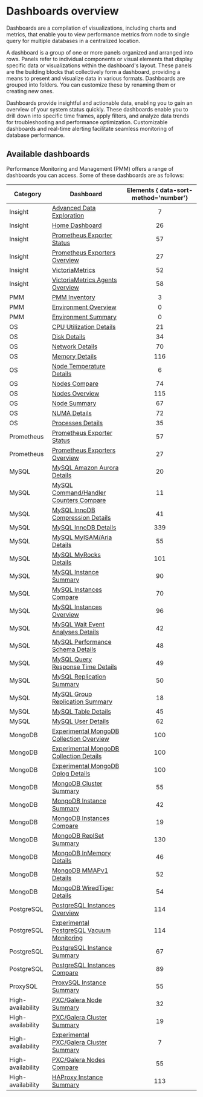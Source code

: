 # Dashboards overview

Dashboards are a compilation of visualizations, including charts and metrics, that enable you to view performance metrics from node to single query for multiple databases in a centralized location. 

A dashboard is a group of one or more panels organized and arranged into rows. Panels refer to individual components or visual elements that display specific data or visualizations within the dashboard's layout. These panels are the building blocks that collectively form a dashboard, providing a means to present and visualize data in various formats. Dashboards are grouped into folders. You can customize these by renaming them or creating new ones. 

Dashboards provide insightful and actionable data, enabling you to gain an overview of your system status quickly. These dashboards enable you to drill down into specific time frames, apply filters, and analyze data trends for troubleshooting and performance optimization. Customizable dashboards and real-time alerting facilitate seamless monitoring of database performance.


## Available dashboards

Performance Monitoring and Management (PMM) offers a range of dashboards you can access. Some of these dashboards are as follows:

| Category          | Dashboard                                                                                | Elements { data-sort-method='number'} |
|-------------------|------------------------------------------------------------------------------------------|:-------------------------------------:|
| Insight           | [Advanced Data Exploration]                                                              | 7
| Insight           | [Home Dashboard]                                                                         | 26
| Insight           | [Prometheus Exporter Status]                                                             | 57
| Insight           | [Prometheus Exporters Overview]                                                          | 27
| Insight           | [VictoriaMetrics]                                                                        | 52
| Insight           | [VictoriaMetrics Agents Overview]                                                        | 58
| PMM               | [PMM Inventory]                                                                          | 3
| PMM               | [Environment Overview]                                                                   | 0
| PMM               | [Environment Summary]                                                                    | 0
| OS                | [CPU Utilization Details]                                                                | 21
| OS                | [Disk Details]                                                                           | 34
| OS                | [Network Details]                                                                        | 70
| OS                | [Memory Details]                                                                         | 116
| OS                | [Node Temperature Details]                                                               | 6
| OS                | [Nodes Compare]                                                                          | 74
| OS                | [Nodes Overview]                                                                         | 115
| OS                | [Node Summary]                                                                           | 67
| OS                | [NUMA Details]                                                                           | 72
| OS                | [Processes Details]                                                                      | 35
| Prometheus        | [Prometheus Exporter Status]                                                             | 57
| Prometheus        | [Prometheus Exporters Overview]                                                          | 27
| MySQL             | [MySQL Amazon Aurora Details]                                                            | 20
| MySQL             | [MySQL Command/Handler Counters Compare]                                                 | 11
| MySQL             | [MySQL InnoDB Compression Details]                                                       | 41
| MySQL             | [MySQL InnoDB Details]                                                                   | 339
| MySQL             | [MySQL MyISAM/Aria Details]                                                              | 55
| MySQL             | [MySQL MyRocks Details]                                                                  | 101
| MySQL             | [MySQL Instance Summary]                                                                 | 90
| MySQL             | [MySQL Instances Compare]                                                                | 70
| MySQL             | [MySQL Instances Overview]                                                               | 96
| MySQL             | [MySQL Wait Event Analyses Details]                                                      | 42
| MySQL             | [MySQL Performance Schema Details]                                                       | 48
| MySQL             | [MySQL Query Response Time Details]                                                      | 49
| MySQL             | [MySQL Replication Summary]                                                              | 50
| MySQL             | [MySQL Group Replication Summary]                                                        | 18
| MySQL             | [MySQL Table Details]                                                                    | 45
| MySQL             | [MySQL User Details]                                                                     | 62
| MongoDB           | [Experimental MongoDB Collection Overview]                                                             | 100
| MongoDB           | [Experimental MongoDB Collection Details]                                                             | 100
| MongoDB           | [Experimental MongoDB Oplog Details]                                                             | 100
| MongoDB           | [MongoDB Cluster Summary]                                                                | 55
| MongoDB           | [MongoDB Instance Summary]                                                               | 42
| MongoDB           | [MongoDB Instances Compare]                                                              | 19
| MongoDB           | [MongoDB ReplSet Summary]                                                                | 130
| MongoDB           | [MongoDB InMemory Details]                                                               | 46
| MongoDB           | [MongoDB MMAPv1 Details]                                                                 | 52
| MongoDB           | [MongoDB WiredTiger Details]                                                             | 54
| PostgreSQL        | [PostgreSQL Instances Overview]                                                          | 114
| PostgreSQL        | [Experimental PostgreSQL Vacuum Monitoring]                                              | 114
| PostgreSQL        | [PostgreSQL Instance Summary]                                                            | 67
| PostgreSQL        | [PostgreSQL Instances Compare]                                                           | 89
| ProxySQL          | [ProxySQL Instance Summary]                                                              | 55
| High-availability | [PXC/Galera Node Summary]                                                                | 32
| High-availability | [PXC/Galera Cluster Summary]                                                             | 19
| High-availability | [Experimental PXC/Galera Cluster Summary]                                                 | 7
| High-availability | [PXC/Galera Nodes Compare]                                                               | 55
| High-availability | [HAProxy Instance Summary]                                                               | 113

[Advanced Data Exploration]: ../../reference/dashboards/dashboard-advanced-data-exploration.md
[Home Dashboard]: dashboard-home.md
[DB Cluster Summary]: ../../reference/dashboard-cluster-summary.md
[Prometheus Exporter Status]: ../../reference/dashboard-prometheus-exporter-status.md
[Prometheus Exporters Overview]: ../../reference/dashboard-prometheus-exporters-overview.md
[VictoriaMetrics]: ../../reference/dashboard-victoriametrics.md
[VictoriaMetrics Agents Overview]: ../../reference/dashboard-victoriametrics-agents-overview.md
[PMM Inventory]: dashboard-inventory.md
[Environment Overview]: ../../reference/dashboard-env-overview.md
[Environment Summary]: ../../reference/dashboard-environent-summary.md
[CPU Utilization Details]: ../../reference/dashboard-cpu-utilization-details.md
[Disk Details]: ../../reference/dashboard-disk-details.md
[Network Details]: ../../reference/dashboard-network-details.md
[Memory Details]: ../../reference/dashboard-memory-details.md
[Node Temperature Details]: ../../reference/dashboard-node-temperature-details.md
[Nodes Compare]: ../../reference/dashboard-nodes-compare.md
[Nodes Overview]: ../../reference/dashboard-nodes-overview.md
[Node Summary]: ../../reference/dashboard-node-summary.md
[NUMA Details]: ../../reference/dashboard-numa-details.md
[Processes Details]: ../../reference/dashboard-processes-details.md
[Prometheus Exporter Status]: ../../reference/dashboard-prometheus-exporter-status.md
[Prometheus Exporters Overview]: ../../reference/dashboard-prometheus-exporters-overview.md
[MySQL Amazon Aurora Details]: ../../reference/dashboard-mysql-amazon-aurora-details.md
[MySQL Command/Handler Counters Compare]: ../../reference/dashboard-mysql-command-handler-counters-compare.md
[MySQL InnoDB Compression Details]: ../../reference/dashboard-mysql-innodb-compression-details.md
[MySQL InnoDB Details]: ../../reference/dashboard-mysql-innodb-details.md
[MySQL MyISAM/Aria Details]: ../../reference/dashboard-mysql-myisam-aria-details.md
[MySQL MyRocks Details]: ../../reference/dashboard-mysql-myrocks-details.md
[MySQL Instance Summary]: ../../reference/dashboard-mysql-instance-summary.md
[MySQL Instances Compare]: ../../reference/dashboard-mysql-instances-compare.md
[MySQL Instances Overview]: ../../reference/dashboard-mysql-instances-overview.md
[MySQL Wait Event Analyses Details]: ../../reference/dashboard-mysql-wait-event-analyses-details.md
[MySQL Performance Schema Details]: ../../reference/dashboard-mysql-performance-schema-details.md
[MySQL Query Response Time Details]: ../../reference/dashboard-mysql-query-response-time-details.md
[MySQL Replication Summary]: ../../reference/dashboard-mysql-replication-summary.md
[MySQL Group Replication Summary]: ../../reference/dashboard-mysql-group-replication-summary.md
[MySQL Table Details]: ../../reference/dashboard-mysql-table-details.md
[MySQL User Details]: ../../reference/dashboard-mysql-user-details.md
[MySQL TokuDB Details]: ../../reference/dashboard-mysql-tokudb-details.md
[Experimental MongoDB Collection Overview]: ../../reference/dashboard-mongodb-experimental_collection_overview.md
[Experimental MongoDB Collection Details]: ../../reference/dashboard-mongodb-experimental_collection_details.md
[Experimental MongoDB Oplog Details]: ../../reference/dashboard-mongodb-experimental_oplog.md
[MongoDB Cluster Summary]: ../../reference/dashboard-mongodb-cluster-summary.md
[MongoDB Instance Summary]: ../../reference/dashboard-mongodb-instance-summary.md
[MongoDB Instances Overview]: ../../reference/dashboard-mongodb-instances-overview.md
[MongoDB Instances Compare]: ../../reference/dashboard-mongodb-instances-compare.md
[MongoDB ReplSet Summary]: ../../reference/dashboard-mongodb-replset-summary.md
[MongoDB InMemory Details]: ../../reference/dashboard-mongodb-inmemory-details.md
[MongoDB MMAPv1 Details]: ../../reference/dashboard-mongodb-mmapv1-details.md
[MongoDB WiredTiger Details]: ../../reference/dashboard-mongodb-wiredtiger-details.md
[Experimental PostgreSQL Vacuum Monitoring]: dashboard-postgresql-vacuum-monitoring-experimental.md
[PostgreSQL Instances Overview]: ../../reference/dashboard-postgresql-instances-overview.md
[PostgreSQL Instance Summary]: ../../reference/dashboard-postgresql-instance-summary.md
[PostgreSQL Instances Compare]: ../../reference/dashboard-postgresql-instances-compare.md
[ProxySQL Instance Summary]: ../../reference/dashboard-proxysql-instance-summary.md
[PXC/Galera Node Summary]: ../../reference/dashboard-pxc-galera-node-summary.md
[PXC/Galera Cluster Summary]: ../../reference/dashboard-pxc-galera-cluster-summary.md
[Experimental PXC/Galera Cluster Summary]: ../../reference/dashboard-pxc-galera-cluster-summary-experimental.md
[PXC/Galera Nodes Compare]: ../../reference/dashboard-pxc-galera-nodes-compare.md
[HAProxy Instance Summary]: ../../reference/dashboard-haproxy-instance-summary.md